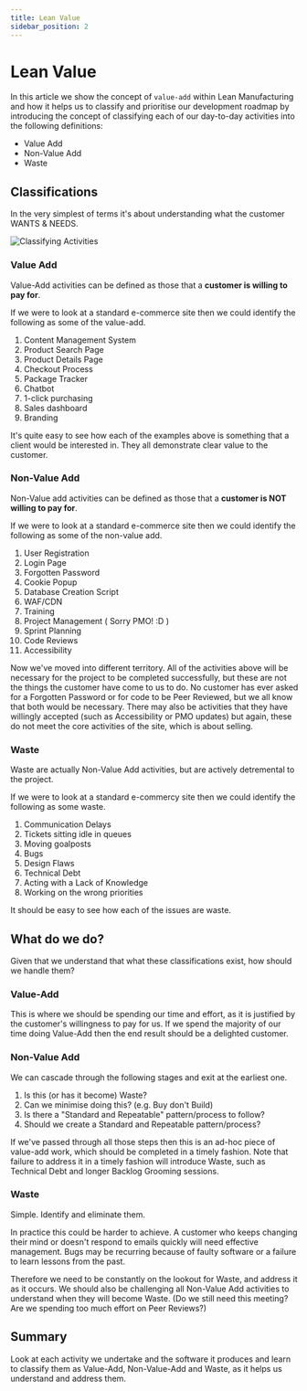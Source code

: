 ```yaml
---
title: Lean Value
sidebar_position: 2
---
```


# Lean Value

In this article we show the concept of `value-add` within Lean Manufacturing and how it helps us to classify and prioritise our development roadmap by introducing the concept of classifying each of our day-to-day activities into the following definitions:

* Value Add
* Non-Value Add
* Waste

## Classifications

In the very simplest of terms it's about understanding what the customer WANTS & NEEDS.

![Classifying Activities](/img/Our%20Practices/lean-value.png)

### Value Add

Value-Add activities can be defined as those that a **customer is willing to pay for**.

If we were to look at a standard e-commerce site then we could identify the following as some of the value-add.

1. Content Management System
1. Product Search Page
1. Product Details Page
1. Checkout Process
1. Package Tracker
1. Chatbot
1. 1-click purchasing
1. Sales dashboard
1. Branding

It's quite easy to see how each of the examples above is something that a client would be interested in.  They all demonstrate clear value to the customer.

### Non-Value Add

Non-Value add activities can be defined as those that a **customer is NOT willing to pay for**.

If we were to look at a standard e-commerce site then we could identify the following as some of the non-value add.

1. User Registration
1. Login Page
1. Forgotten Password
1. Cookie Popup
1. Database Creation Script
1. WAF/CDN
1. Training
1. Project Management ( Sorry PMO! :D )
1. Sprint Planning
1. Code Reviews
1. Accessibility

Now we've moved into different territory.  All of the activities above will be necessary for the project to be completed successfully, but these are not the things the customer have come to us to do.  No customer has ever asked for a Forgotten Password or for code to be Peer Reviewed, but we all know that both would be necessary.  There may also be activities that they have willingly accepted (such as Accessibility or PMO updates) but again, these do not meet the core activities of the site, which is about selling.

### Waste

Waste are actually Non-Value Add activities, but are actively detremental to the project.

If we were to look at a standard e-commercy site then we could identify the following as some waste.

1. Communication Delays
1. Tickets sitting idle in queues
1. Moving goalposts
1. Bugs
1. Design Flaws
1. Technical Debt
1. Acting with a Lack of Knowledge
1. Working on the wrong priorities

It should be easy to see how each of the issues are waste.

## What do we do?

Given that we understand that what these classifications exist, how should we handle them?

### Value-Add

This is where we should be spending our time and effort, as it is justified by the customer's willingness to pay for us.  If we spend the majority of our time doing Value-Add then the end result should be a delighted customer.

### Non-Value Add

We can cascade through the following stages and exit at the earliest one.

1. Is this (or has it become) Waste?
1. Can we minimise doing this? (e.g. Buy don't Build)
1. Is there a "Standard and Repeatable" pattern/process to follow?
1. Should we create a Standard and Repeatable pattern/process?

If we've passed through all those steps then this is an ad-hoc piece of value-add work, which should be completed in a timely fashion.  Note that failure to address it in a timely fashion will introduce Waste, such as Technical Debt and longer Backlog Grooming sessions.

### Waste

Simple.  Identify and eliminate them.

In practice this could be harder to achieve.  A customer who keeps changing their mind or doesn't respond to emails quickly will need effective management.  Bugs may be recurring because of faulty software or a failure to learn lessons from the past.

Therefore we need to be constantly on the lookout for Waste, and address it as it occurs.  We should also be challenging all Non-Value Add activities to understand when they will become Waste.  (Do we still need this meeting?  Are we spending too much effort on Peer Reviews?)

## Summary

Look at each activity we undertake and the software it produces and learn to classify them as Value-Add, Non-Value-Add and Waste, as it helps us understand and address them.
